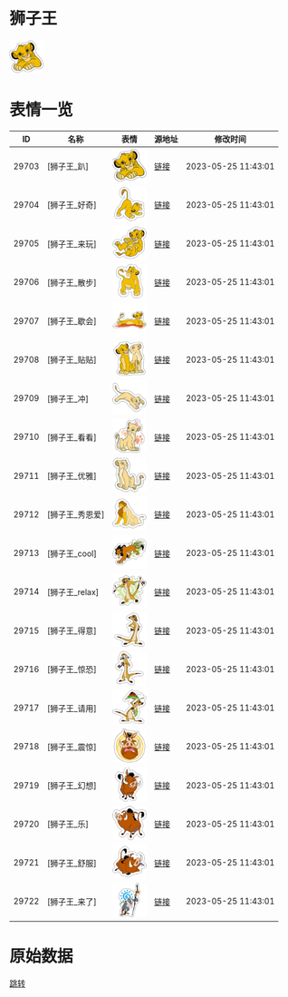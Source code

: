 # 狮子王

<img src="./cover.png" height="60" alt="cover" />

# 表情一览

|ID|名称|表情|源地址|修改时间|
|----|----|----|----|----|
|29703|[狮子王_趴]|<img src="./pic/029703_%5B狮子王_趴%5D.png" height="60" alt="趴"/>|[链接](https://i0.hdslb.com/bfs/emote/3c8e06b0e26d8ee2d3bb0e887ce1501fc482d542.png)|2023-05-25 11:43:01|
|29704|[狮子王_好奇]|<img src="./pic/029704_%5B狮子王_好奇%5D.png" height="60" alt="好奇"/>|[链接](https://i0.hdslb.com/bfs/emote/23d516786959b7c0f2377b94d6aea8f5ea97050e.png)|2023-05-25 11:43:01|
|29705|[狮子王_来玩]|<img src="./pic/029705_%5B狮子王_来玩%5D.png" height="60" alt="来玩"/>|[链接](https://i0.hdslb.com/bfs/emote/5f1282ed9531a5b11f3830ff676487ffdaaeb35d.png)|2023-05-25 11:43:01|
|29706|[狮子王_散步]|<img src="./pic/029706_%5B狮子王_散步%5D.png" height="60" alt="散步"/>|[链接](https://i0.hdslb.com/bfs/emote/9959a819c681b12aa212f30f3ef5c4c4c28bd9b1.png)|2023-05-25 11:43:01|
|29707|[狮子王_歇会]|<img src="./pic/029707_%5B狮子王_歇会%5D.png" height="60" alt="歇会"/>|[链接](https://i0.hdslb.com/bfs/emote/55f6e24da15fdb24a8fc0db34a7487f9d5274a96.png)|2023-05-25 11:43:01|
|29708|[狮子王_贴贴]|<img src="./pic/029708_%5B狮子王_贴贴%5D.png" height="60" alt="贴贴"/>|[链接](https://i0.hdslb.com/bfs/emote/a94f77e0d117c78aa1a7b926df605a6b32a25f13.png)|2023-05-25 11:43:01|
|29709|[狮子王_冲]|<img src="./pic/029709_%5B狮子王_冲%5D.png" height="60" alt="冲"/>|[链接](https://i0.hdslb.com/bfs/emote/e5ef89e2b3dfb1696b856f5b8087a678e567099e.png)|2023-05-25 11:43:01|
|29710|[狮子王_看看]|<img src="./pic/029710_%5B狮子王_看看%5D.png" height="60" alt="看看"/>|[链接](https://i0.hdslb.com/bfs/emote/ad34ea84b0afa4ef51899e07f61c2a6edce1d300.png)|2023-05-25 11:43:01|
|29711|[狮子王_优雅]|<img src="./pic/029711_%5B狮子王_优雅%5D.png" height="60" alt="优雅"/>|[链接](https://i0.hdslb.com/bfs/emote/b5d4dec579182689bae5eb6677e79b76dcf37fee.png)|2023-05-25 11:43:01|
|29712|[狮子王_秀恩爱]|<img src="./pic/029712_%5B狮子王_秀恩爱%5D.png" height="60" alt="秀恩爱"/>|[链接](https://i0.hdslb.com/bfs/emote/26b009630f83c9c2bf2689f2dca0da55a95ba5a0.png)|2023-05-25 11:43:01|
|29713|[狮子王_cool]|<img src="./pic/029713_%5B狮子王_cool%5D.png" height="60" alt="cool"/>|[链接](https://i0.hdslb.com/bfs/emote/7e377c65396dda4c98bea3a208792b324a06c248.png)|2023-05-25 11:43:01|
|29714|[狮子王_relax]|<img src="./pic/029714_%5B狮子王_relax%5D.png" height="60" alt="relax"/>|[链接](https://i0.hdslb.com/bfs/emote/a8028c128da039b2d704a9e871ca9e73929a6754.png)|2023-05-25 11:43:01|
|29715|[狮子王_得意]|<img src="./pic/029715_%5B狮子王_得意%5D.png" height="60" alt="得意"/>|[链接](https://i0.hdslb.com/bfs/emote/cc1818373f11209cc4c3b49fd4ac29d892284ca5.png)|2023-05-25 11:43:01|
|29716|[狮子王_惊恐]|<img src="./pic/029716_%5B狮子王_惊恐%5D.png" height="60" alt="惊恐"/>|[链接](https://i0.hdslb.com/bfs/emote/aa43c5b60a4a5534316636cd978103d7e0f31d8e.png)|2023-05-25 11:43:01|
|29717|[狮子王_请用]|<img src="./pic/029717_%5B狮子王_请用%5D.png" height="60" alt="请用"/>|[链接](https://i0.hdslb.com/bfs/emote/f116bae375fb9a62b3b696189f3dde855644452a.png)|2023-05-25 11:43:01|
|29718|[狮子王_震惊]|<img src="./pic/029718_%5B狮子王_震惊%5D.png" height="60" alt="震惊"/>|[链接](https://i0.hdslb.com/bfs/emote/367b1971ade6dfe9fc67f6fef10d8865ace1de67.png)|2023-05-25 11:43:01|
|29719|[狮子王_幻想]|<img src="./pic/029719_%5B狮子王_幻想%5D.png" height="60" alt="幻想"/>|[链接](https://i0.hdslb.com/bfs/emote/efdd51cc1534cef29c7bd47f35d284dff49bc04b.png)|2023-05-25 11:43:01|
|29720|[狮子王_乐]|<img src="./pic/029720_%5B狮子王_乐%5D.png" height="60" alt="乐"/>|[链接](https://i0.hdslb.com/bfs/emote/6453dd42759140f8c5dc633bf5cf3e6707513f09.png)|2023-05-25 11:43:01|
|29721|[狮子王_舒服]|<img src="./pic/029721_%5B狮子王_舒服%5D.png" height="60" alt="舒服"/>|[链接](https://i0.hdslb.com/bfs/emote/c42b0bb5889af5f54c5b0251f6d68af92a6c042a.png)|2023-05-25 11:43:01|
|29722|[狮子王_来了]|<img src="./pic/029722_%5B狮子王_来了%5D.png" height="60" alt="来了"/>|[链接](https://i0.hdslb.com/bfs/emote/f0bd34b225a0377f7d63e50a620d528237f8c31e.png)|2023-05-25 11:43:01|

# 原始数据

[跳转](./raw.json)

